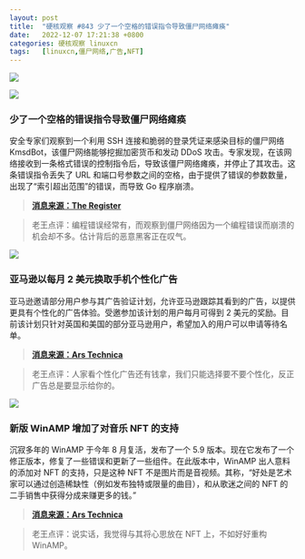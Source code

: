 ```yaml
---
layout: post
title:	"硬核观察 #843 少了一个空格的错误指令导致僵尸网络瘫痪"
date:	2022-12-07 17:21:38 +0800 
categories:	硬核观察 linuxcn 
tags:	[linuxcn,僵尸网络,广告,NFT]
---
```



![](/Asserts/Images//attachment/album/202212/07/172047qwdqpqbah7mhbhib.jpg)


![](/Asserts/Images//attachment/album/202212/07/172058eoj5zh6cvc4zp7vu.jpg)


### 少了一个空格的错误指令导致僵尸网络瘫痪


安全专家们观察到一个利用 SSH 连接和脆弱的登录凭证来感染目标的僵尸网络 KmsdBot，该僵尸网络能够挖掘加密货币和发动 DDoS 攻击。专家发现，在该网络接收到一条格式错误的控制指令后，导致该僵尸网络瘫痪，并停止了其攻击。这条错误指令丢失了 URL 和端口号参数之间的空格，由于提供了错误的参数数量，出现了“索引超出范围”的错误，而导致 Go 程序崩溃。



> 
> **[消息来源：The Register](https://www.theregister.com/2022/12/06/botnet_kmsdbot_typo_code)**
> 
> 
> 



> 
> 老王点评：编程错误经常有，而观察到僵尸网络因为一个编程错误而崩溃的机会却不多。估计背后的恶意黑客正在叹气。
> 
> 
> 


![](/Asserts/Images//attachment/album/202212/07/172108s5jz4jidv2zv2wgv.jpg)


### 亚马逊以每月 2 美元换取手机个性化广告


亚马逊邀请部分用户参与其广告验证计划，允许亚马逊跟踪其看到的广告，以提供更具有个性化的广告体验。受邀参加该计划的用户每月可得到 2 美元的奖励。目前该计划只针对英国和美国的部分亚马逊用户，希望加入的用户可以申请等待名单。



> 
> **[消息来源：Ars Technica](https://arstechnica.com/gadgets/2022/12/amazon-offering-a-whopping-2-month-to-let-it-stalk-your-phone/)**
> 
> 
> 



> 
> 老王点评：人家看个性化广告还有钱拿，我们只能选择要不要个性化，反正广告总是要显示给你的。
> 
> 
> 


![](/Asserts/Images//attachment/album/202212/07/172123tbykw8qmb8qqw8ka.jpg)


### 新版 WinAMP 增加了对音乐 NFT 的支持


沉寂多年的 WinAMP 于今年 8 月复活，发布了一个 5.9 版本。现在它发布了一个修正版本，修复了一些错误和更新了一些组件。在此版本中，WinAMP 出人意料的添加对 NFT 的支持，只是这种 NFT 不是图片而是音视频。其称，“好处是艺术家可以通过创造稀缺性（例如发布独特或限量的曲目），和从歌迷之间的 NFT 的二手销售中获得分成来赚更多的钱。”



> 
> **[消息来源：Ars Technica](https://arstechnica.com/gadgets/2022/12/new-winamp-update-adds-features-fixes-and-sigh-support-for-music-nfts/)**
> 
> 
> 



> 
> 老王点评：说实话，我觉得与其将心思放在 NFT 上，不如好好重构 WinAMP。
> 
> 
>
